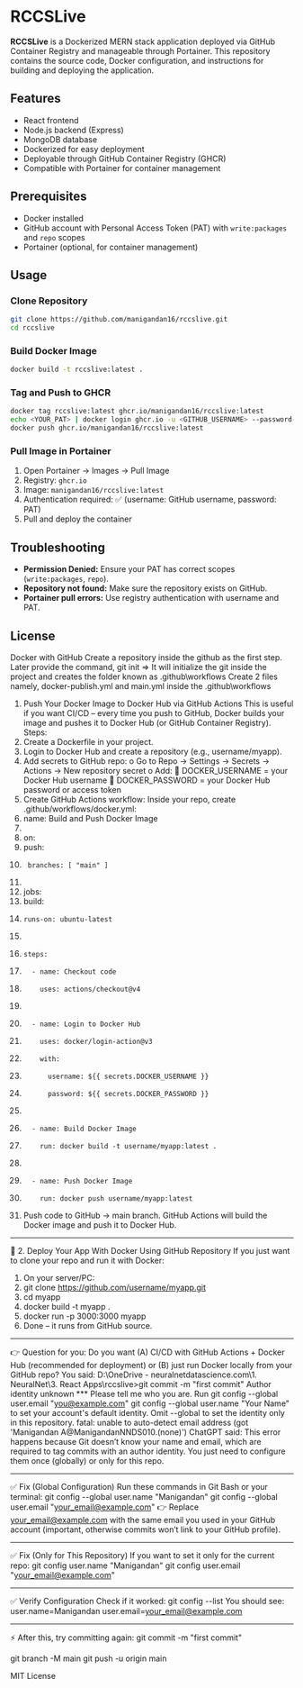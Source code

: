 # RCCSLive

**RCCSLive** is a Dockerized MERN stack application deployed via GitHub Container Registry and manageable through Portainer. This repository contains the source code, Docker configuration, and instructions for building and deploying the application.

## Features

* React frontend
* Node.js backend (Express)
* MongoDB database
* Dockerized for easy deployment
* Deployable through GitHub Container Registry (GHCR)
* Compatible with Portainer for container management

## Prerequisites

* Docker installed
* GitHub account with Personal Access Token (PAT) with `write:packages` and `repo` scopes
* Portainer (optional, for container management)

## Usage

### Clone Repository

```bash
git clone https://github.com/manigandan16/rccslive.git
cd rccslive
```

### Build Docker Image

```bash
docker build -t rccslive:latest .
```

### Tag and Push to GHCR

```bash
docker tag rccslive:latest ghcr.io/manigandan16/rccslive:latest
echo <YOUR_PAT> | docker login ghcr.io -u <GITHUB_USERNAME> --password-stdin
docker push ghcr.io/manigandan16/rccslive:latest
```

### Pull Image in Portainer

1. Open Portainer → Images → Pull Image
2. Registry: `ghcr.io`
3. Image: `manigandan16/rccslive:latest`
4. Authentication required: ✅ (username: GitHub username, password: PAT)
5. Pull and deploy the container

## Troubleshooting

* **Permission Denied:** Ensure your PAT has correct scopes (`write:packages`, `repo`).
* **Repository not found:** Make sure the repository exists on GitHub.
* **Portainer pull errors:** Use registry authentication with username and PAT.

## License

Docker with GitHub
Create a repository inside the github as the first step.
Later provide the command, git init => It will initialize the git inside the project and creates the folder known as .github\workflows
Create 2 files namely, docker-publish.yml and main.yml inside the .github\workflows


1. Push Your Docker Image to Docker Hub via GitHub Actions
This is useful if you want CI/CD – every time you push to GitHub, Docker builds your image and pushes it to Docker Hub (or GitHub Container Registry).
Steps:
1.	Create a Dockerfile in your project.
2.	Login to Docker Hub and create a repository (e.g., username/myapp).
3.	Add secrets to GitHub repo:
o	Go to Repo → Settings → Secrets → Actions → New repository secret
o	Add:
	DOCKER_USERNAME = your Docker Hub username
	DOCKER_PASSWORD = your Docker Hub password or access token
4.	Create GitHub Actions workflow:
Inside your repo, create .github/workflows/docker.yml:
5.	name: Build and Push Docker Image
6.	
7.	on:
8.	  push:
9.	    branches: [ "main" ]
10.	
11.	jobs:
12.	  build:
13.	    runs-on: ubuntu-latest
14.	
15.	    steps:
16.	      - name: Checkout code
17.	        uses: actions/checkout@v4
18.	
19.	      - name: Login to Docker Hub
20.	        uses: docker/login-action@v3
21.	        with:
22.	          username: ${{ secrets.DOCKER_USERNAME }}
23.	          password: ${{ secrets.DOCKER_PASSWORD }}
24.	
25.	      - name: Build Docker Image
26.	        run: docker build -t username/myapp:latest .
27.	
28.	      - name: Push Docker Image
29.	        run: docker push username/myapp:latest
30.	Push code to GitHub → main branch.
GitHub Actions will build the Docker image and push it to Docker Hub.
________________________________________
🔹 2. Deploy Your App With Docker Using GitHub Repository
If you just want to clone your repo and run it with Docker:
1.	On your server/PC:
2.	git clone https://github.com/username/myapp.git
3.	cd myapp
4.	docker build -t myapp .
5.	docker run -p 3000:3000 myapp
6.	Done – it runs from GitHub source.
________________________________________
👉 Question for you:
Do you want (A) CI/CD with GitHub Actions + Docker Hub (recommended for deployment)
or (B) just run Docker locally from your GitHub repo?
You said:
D:\OneDrive - neuralnetdatascience.com\1. NeuralNet\3. React Apps\rccslive>git commit -m "first commit" Author identity unknown *** Please tell me who you are. Run git config --global user.email "you@example.com" git config --global user.name "Your Name" to set your account's default identity. Omit --global to set the identity only in this repository. fatal: unable to auto-detect email address (got 'Manigandan A@ManigandanNNDS010.(none)')
ChatGPT said:
This error happens because Git doesn’t know your name and email, which are required to tag commits with an author identity.
You just need to configure them once (globally) or only for this repo.
________________________________________
✅ Fix (Global Configuration)
Run these commands in Git Bash or your terminal:
git config --global user.name "Manigandan"
git config --global user.email "your_email@example.com"
👉 Replace your_email@example.com with the same email you used in your GitHub account (important, otherwise commits won’t link to your GitHub profile).
________________________________________
✅ Fix (Only for This Repository)
If you want to set it only for the current repo:
git config user.name "Manigandan"
git config user.email "your_email@example.com"
________________________________________
✅ Verify Configuration
Check if it worked:
git config --list
You should see:
user.name=Manigandan
user.email=your_email@example.com
________________________________________
⚡ After this, try committing again:
git commit -m "first commit"


git branch -M main
git push -u origin main


MIT License

